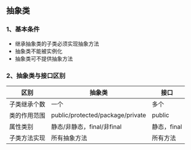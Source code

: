 ## 抽象类
### 1、基本条件
* 继承抽象类的子类必须实现抽象方法
* 抽象类不能被实例化
* 抽象类可不提供抽象方法
### 2、抽象类与接口区别
| 区别         | 抽象类                           | 接口        |
| ------------ | -------------------------------- | ----------- |
| 子类继承个数 | 一个                             | 多个        |
| 类的作用范围 | public/protected/package/private | public      |
| 属性类别     | 静态/非静态，final/非final       | 静态，final |
| 子类方法实现     | 所有抽象方法       | 所有方法 |


